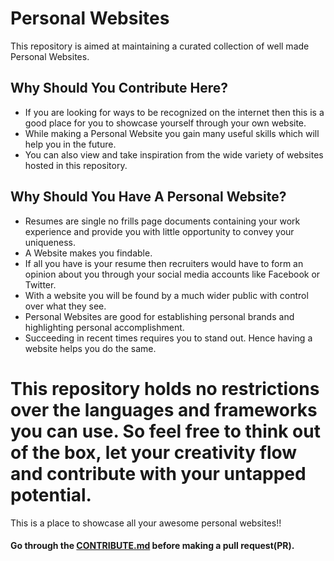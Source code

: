 # Personal Websites

This repository is aimed at maintaining a curated collection of well made Personal Websites.

## Why Should You Contribute Here?

* If you are looking for ways to be recognized on the internet then this is a good place for you   to  showcase yourself through your own website.
* While making a Personal Website you gain many useful skills which will help you in the future.
* You can also view and take inspiration from the wide variety of websites hosted in this repository.

## Why Should You Have A Personal Website?
* Resumes are single no frills page documents containing your work experience and provide you with little opportunity to convey your uniqueness.  
* A Website makes you findable.
* If all you have is your resume then recruiters would have to form an opinion about you through your social media accounts like Facebook or Twitter.
* With a website you will be found by a much wider public with control over what they see.
* Personal Websites are good for establishing personal brands and highlighting personal accomplishment.
* Succeeding in recent times requires you to stand out. Hence having a website helps you do the same.


This repository holds no restrictions over the languages and frameworks you can use. So feel free to think out of the box, let your creativity flow and contribute with your untapped potential.
=======
This is a place to showcase all your awesome personal websites!!

#### Go through the [CONTRIBUTE.md](CONTRIBUTE.md) before making a pull request(PR).


